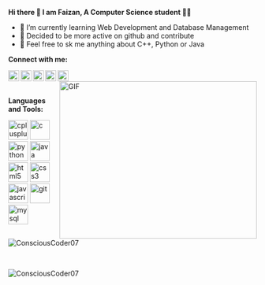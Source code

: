 
**Hi there 👋 I am Faizan, A Computer Science student 👨‍💻**
- 🌱 I’m currently learning Web Development and Database Management
- 🤔 Decided to be more active on github and contribute 
- 💬 Feel free to sk me anything about C++, Python or Java

**Connect with me:**

<a href="faizanqazi487@gmail.com">
  <img align="left" alt="Faizan's Gmail" width="22px" src="https://img.icons8.com/ios-filled/2x/gmail.png" />
</a>
<a href="https://twitter.com/insightfo_ol">
  <img align="left" alt="Faizan's | Twitter" width="22px" src="https://cdn.jsdelivr.net/npm/simple-icons@v3/icons/twitter.svg" />
</a>
<a href="https://www.linkedin.com/in/faizan-qazi-50248517a/">
  <img align="left" alt="Faizan's LinkdeIN" width="22px" src="https://cdn.jsdelivr.net/npm/simple-icons@v3/icons/linkedin.svg" />
</a>

<a href="https://www.instagram.com/faizan_404/">
  <img align="left" alt="Faizan's Instagram" width="22px" src="https://cdn.jsdelivr.net/npm/simple-icons@v3/icons/instagram.svg" />
</a>
<a href="https://www.reddit.com/user/faizanqazi/">
  <img align="left" alt="Faizan's Reddit" width="22px" src="https://cdn.jsdelivr.net/npm/simple-icons@v3/icons/reddit.svg" />
</a>

<img align="right" alt="GIF" src="https://github.com/abhisheknaiidu/abhisheknaiidu/blob/master/code.gif?raw=true" width="400" height="320" />
<br/><br/>

**Languages and Tools:**
<br/>
<p align="left"> 
    <img src="https://devicons.github.io/devicon/devicon.git/icons/cplusplus/cplusplus-original.svg" alt="cplusplus" width="40" height="40"/> 
  <img src="https://devicons.github.io/devicon/devicon.git/icons/c/c-original.svg" alt="c" width="40" height="40"/>  
    <img src="https://devicons.github.io/devicon/devicon.git/icons/python/python-original.svg" alt="python" width="40" height="40"/> 
  <img src="https://devicons.github.io/devicon/devicon.git/icons/java/java-original-wordmark.svg" alt="java" width="40" height="40"/> 
  <img src="https://devicons.github.io/devicon/devicon.git/icons/html5/html5-original-wordmark.svg" alt="html5" width="40" height="40"/> 
  <img src="https://devicons.github.io/devicon/devicon.git/icons/css3/css3-original-wordmark.svg" alt="css3" width="40" height="40"/> 
  <img src="https://devicons.github.io/devicon/devicon.git/icons/javascript/javascript-original.svg" alt="javascript" width="40" height="40"/> 
   <img src="https://www.vectorlogo.zone/logos/getbootstrap/getbootstrap-icon.svg" alt="git" width="40" height="40"/> 
  <img src="https://devicons.github.io/devicon/devicon.git/icons/mysql/mysql-original-wordmark.svg" alt="mysql" width="40" height="40"/> 
</p>


<p align="left"><img align="center" src="https://github-readme-stats.vercel.app/api/top-langs/?username=ConsciousCoder07&layout=compact&hide=html" alt="ConsciousCoder07" /></p>
<br/>
<p align="left"> <img src=https://github-readme-stats.vercel.app/api?username=ConsciousCoder07&show_icons=true alt=ConsciousCoder07 /> </p>



